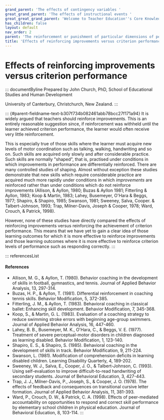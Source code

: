 ```yaml
---
grand_parent: 'The effects of contingency variables '
great_grand_parent: 'The effects of instructional events '
great_great_grand_parent: 'Welcome to Teacher Education''s Core Knowledge and Skills.'
has_children: false
layout: default
nav_order: 2
parent: 'The reinforcement or punishment of particular dimensions of performance '
title: 'Effects of reinforcing improvements versus criterion performance '
---
```

# Effects of reinforcing improvements versus criterion performance 


::: documentByline
Prepared by John Church, PhD, School of Educational Studies and Human
Development

University of Canterbury, Christchurch, New Zealand.
:::

::: {#parent-fieldname-text-b307f734b082461abb78bcc27f171a94}
It is widely argued that teachers should reinforce improvements. This is
an entirely reasonable suggestion since, if reinforcement was withheld
until the learner achieved criterion performance, the learner would
often receive very little reinforcement.

This is especially true of those skills where the learner must acquire
new levels of motor coordination such as talking, walking, handwriting
and so on. Such skills are acquired only slowly and after considerable
practice. Such skills are normally "shaped", that is, practised under
conditions in which improvements in performance are differentially
reinforced. There are many controlled studies of shaping. Almost without
exception these studies demonstrate that new skills which require
considerable practice are acquired much more rapidly under conditions in
which *improvements* are reinforced rather than under conditions which
do not reinforce improvements (Allison, & Ayllon, 1980; Buzas & Ayllon
1981; Fitterling & Ayllon, 1983; Koop & Martin, 1983; Lahey, Busemeyer,
O\'Hara & Beggs, 1977; Shapiro, & Shapiro, 1985; Swanson, 1981; Sweeney,
Salva, Cooper. & Talbert-Johnson, 1993; Trap, Milner-Davis, Joseph &
Cooper, 1978; Ward, Crouch, & Patrick, 1998).

However, none of these studies have directly compared the effects of
reinforcing improvements versus reinforcing the achievement of criterion
performance. This means that we have yet to gain a clear idea of those
learning outcomes for which it is more effective to reinforce
improvements and those learning outcomes where it is more effective to
reinforce criterion levels of performance such as responding correctly.
:::

::: referencesList
#### References

-   Allison, M. G., & Ayllon, T. (1980). Behavior coaching in the
    development of skills in football, gymnastics, and tennis. Journal
    of Applied Behavior Analysis, 13, 297-314.
-   Buzas, H. P., & Ayllon, T. (1981). Differential reinforcement in
    coaching tennis skills. Behavior Modification, 5, 372-385.
-   Fitterling, J. M., & Ayllon, T. (1983). Behavioral coaching in
    classical ballet: Enhancing skill development. Behavior
    Modification, 7, 345-368.
-   Koop, S., & Martin, G. L. (1983). Evaluation of a coaching strategy
    to reduce swimming stroke errors with beginning age-group swimmers.
    Journal of Applied Behavior Analysis, 16, 447-460.
-   Lahey, B. B., Busemeyer, M. K., O\'Hara, C., & Beggs, V. E. (1977).
    Treatment of severe perceptual-motor disorders in children diagnosed
    as learning disabled. Behavior Modification, 1, 123-140.
-   Shapiro, E. S., & Shapiro, S. (1985). Behavioral coaching in the
    development of skills in track. Behavior Modification, 9, 211-224.
-   Swanson, L. (1981). Modification of comprehension deficits in
    learning disabled children. Learning Disability Quarterly, 4,
    189-202.
-   Sweeney, W. J., Salva, E., Cooper, J. O., & Talbert-Johnson, C.
    (1993). Using self-evaluation to improve difficult-to-read
    handwriting of secondary students. Journal of Behavioral Education,
    3, 427-443.
-   Trap, J. J., Milner-Davis, P., Joseph, S., & Cooper, J. O. (1978).
    The effects of feedback and consequences on transitional cursive
    letter formation. Journal of Applied Behavior Analysis, 11, 381-393.
-   Ward, P., Crouch, D. W., & Patrick, C. A. (1998). Effects of
    peer-mediated accountability on opportunities to respond and correct
    skill performance by elementary school children in physical
    education. Journal of Behavioral Education, 8, 103-114.
:::
